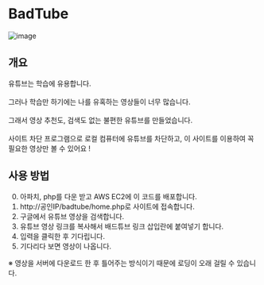 # BadTube
![image](https://user-images.githubusercontent.com/71138398/225192477-8d8e9444-f70c-4716-b18a-e2d14fadd6b2.png)
## 개요

유튜브는 학습에 유용합니다.<br><br>
그러나 학습만 하기에는 나를 유혹하는 영상들이 너무 많습니다.<br><br>
그래서 영상 추천도, 검색도 없는 불편한 유튜브를 만들었습니다.<br><br>
사이트 차단 프로그램으로 로컬 컴퓨터에 유튜브를 차단하고, 이 사이트를 이용하여 꼭 필요한 영상만 볼 수 있어요 !

## 사용 방법
0. 아파치, php를 다운 받고 AWS EC2에 이 코드를 배포합니다. <br>
1. http://공인IP/badtube/home.php로 사이트에 접속합니다.
2. 구글에서 유튜브 영상을 검색합니다.<br>
3. 유튜브 영상 링크를 복사해서 배드튜브 링크 삽입란에 붙여넣기 합니다.<br>
4. 입력을 클릭한 후 기다립니다.<br>
5. 기다리다 보면 영상이 나옵니다.<br>

※ 영상을 서버에 다운로드 한 후 틀어주는 방식이기 때문에 로딩이 오래 걸릴 수 있습니다.
<br><br>
